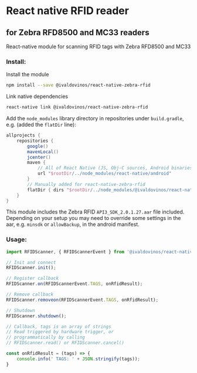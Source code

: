 
# React native RFID reader 

## for Zebra RFD8500 and MC33 readers

React-native module for scanning RFID tags with Zebra RFD8500 and MC33

### Install:
Install the module
```bash
npm install --save @ivaldovinos/react-native-zebra-rfid
```

Link native dependencies

```bash
react-native link @ivaldovinos/react-native-zebra-rfid
```


Add the `node_modules` library directory in repositories under `build.gradle`, e.g. (added the `flatDir` line):


```groovy
allprojects {
	repositories {
        google()
        mavenLocal()
        jcenter()
        maven {
            // All of React Native (JS, Obj-C sources, Android binaries) is installed from npm
            url "$rootDir/../node_modules/react-native/android"
        }
        // Manually added for react-native-zebra-rfid
        flatDir { dirs "$rootDir/../node_modules/@ivaldovinos/react-native-zebra-rfid/android/libs" }
    }
}
```

This module includes the Zebra RFID `API3_SDK_2.0.1.27.aar` file included. Depending on your setup you may need to override some settings in the aar, e.g. `minsdk` or `allowBackup`, in the android manifest.

### Usage:

```javascript
import RFIDScanner, { RFIDScannerEvent } from '@ivaldovinos/react-native-zebra-rfid';

// Init and connect
RFIDScanner.init();

// Register callback
RFIDScanner.on(RFIDScannerEvent.TAGS, onRfidResult);

// Remove callback
RFIDScanner.removeon(RFIDScannerEvent.TAGS, onRfidResult);

// Shutdown
RFIDScanner.shutdown();

// Callback, tags is an array of strings
// Read triggered by hardware trigger, or 
// programmatically by calling
// RFIDScanner.read() or RFIDScanner.cancel()

const onRfidResult = (tags) => {
    console.info(' TAGS: ' + JSON.stringify(tags));
}
```

